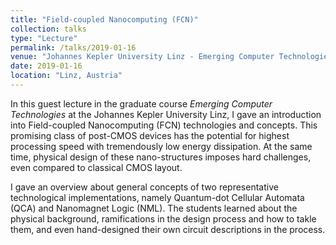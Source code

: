 ```yaml
---
title: "Field-coupled Nanocomputing (FCN)"
collection: talks
type: "Lecture"
permalink: /talks/2019-01-16
venue: "Johannes Kepler University Linz - Emerging Computer Technologies"
date: 2019-01-16
location: "Linz, Austria"
---
```


In this guest lecture in the graduate course _Emerging Computer Technologies_ at the Johannes Kepler University Linz, I gave an introduction into Field-coupled Nanocomputing (FCN) technologies and concepts. This promising class of post-CMOS devices has the potential for highest processing speed with tremendously low energy dissipation. At the same time, physical design of these nano-structures imposes hard challenges, even compared to classical CMOS layout.

I gave an overview about general concepts of two representative technological implementations, namely Quantum-dot Cellular Automata (QCA) and Nanomagnet Logic (NML). The students learned about the physical background, ramifications in the design process and how to takle them, and even hand-designed their own circuit descriptions in the process.
